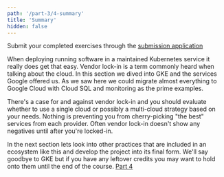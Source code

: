 ```yaml
---
path: '/part-3/4-summary'
title: 'Summary'
hidden: false
---
```


Submit your completed exercises through the [submission application](https://studies.cs.helsinki.fi/stats/courses/kubernetes2022)

When deploying running software in a maintained Kubernetes service it really does get that easy. Vendor lock-in is a term commonly heard when talking about the cloud. In this section we dived into GKE and the services Google offered us. As we saw here we could migrate almost everything to Google Cloud with Cloud SQL and monitoring as the prime examples.

There's a case for and against vendor lock-in and you should evaluate whether to use a single cloud or possibly a multi-cloud strategy based on your needs. Nothing is preventing you from cherry-picking "the best" services from each provider. Often vendor lock-in doesn't show any negatives until after you're locked-in.

In the next section lets look into other practices that are included in an ecosystem like this and develop the project into its final form. We'll say goodbye to GKE but if you have any leftover credits you may want to hold onto them until the end of the course. [Part 4](/part-4)

<quiz id="7b7cb09e-2815-4f19-9e42-060c8056fa1d"></quiz>

<quiz id="89d5053a-7623-4fbc-9e18-e7c757c77060"></quiz>
